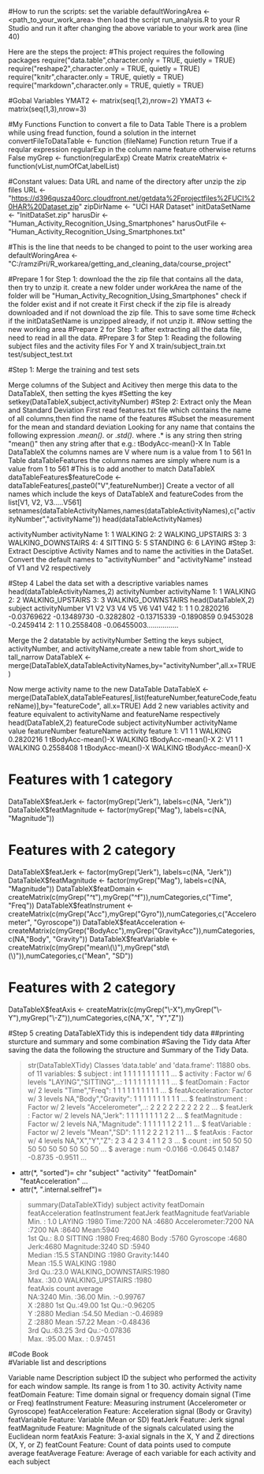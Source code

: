 #How to run the scripts:
set the variable defaultWoringArea <- <path_to_your_work_area> 
then load the script run_analysis.R to your R Studio and run it after changing the above variable to your work area (line 40)

Here are the steps the project:
#This project requires the following packages 
	require("data.table",character.only = TRUE, quietly = TRUE)
	require("reshape2",character.only = TRUE, quietly = TRUE) 
	require("knitr",character.only = TRUE, quietly = TRUE)
	require("markdown",character.only = TRUE, quietly = TRUE)

#Gobal Variables
YMAT2 <- matrix(seq(1,2),nrow=2)
YMAT3 <- matrix(seq(1,3),nrow=3)

#My Functions 
Function to  convert a file to Data Table 
There is a problem while using fread function, found a solution in the internet
	convertFileToDataTable <- function (fileName)
Function return True if a reqular expression regularExp in the column name feature
otherwise returns False
	myGrep <- function(regularExp)
Create Matrix 
	createMatrix <- function(vList,numOfCat,labelList)

#Constant values: Data URL and name of the directory after unzip the zip files 
URL <- "https://d396qusza40orc.cloudfront.net/getdata%2Fprojectfiles%2FUCI%20HAR%20Dataset.zip"
zipDirName <- "UCI HAR Dataset"
initDataSetName <- "InitDataSet.zip"
harusDir <-"Human_Activity_Recognition_Using_Smartphones"
harusOutFile <- "Human_Activity_Recognition_Using_Smartphones.txt"


#This is the line that needs to be changed to point to the user working area
defaultWoringArea <- "C:/ramziPri/R_workarea/getting_and_cleaning_data/course_project"

#Prepare 1 for Step 1: download the the zip file that contains all the data, then try to unzip it.
create a new folder under workArea the name of the folder will be "Human_Activity_Recognition_Using_Smartphones"
check if the folder exist and if not create it
First check if the zip file is already downloaded and if not download the zip file. This to save some time
#check if the initDataSetName is unzipped already, if not unzip it. 
#Now setting the new working area 
#Prepare 2 for Step 1: after extracting all the data file, need to read in all the data.
#Prepare 3 for Step 1: Reading the following subject files and the activity files For Y and X 
	train/subject_train.txt
	test/subject_test.txt

#Step 1: Merge the training and test sets

Merge columns of the Subject and Acitivey then merge this data to the DataTableX, then setting the kyes 
#Setting the key
	setkey(DataTableX,subject,activityNumber)
#Step 2: Extract only the Mean and Standard Deviation 
First read features.txt file which contains the name of all columns,then find the name of the features 
#Subset the measurement for the mean and standard deviation
Looking for any name that contains the following expression .*mean().* or .*std().* 
where .* is any string then string "mean()" then any string after that e.g.: tBodyAcc-mean()-X
In Table DataTableX the columns names are V<num> where num is a value from 1 to 561
In Table dataTableFeatures the columns names are simply <num> where num is a value from 1 to 561
#This is to add another to match DataTableX
dataTableFeatures$featureCode <- dataTableFeatures[,paste0("V",featureNumber)]
Create a vector of all names which include the keys of DataTableX and featureCodes from the list[V1, V2, V3.....V561]
setnames(dataTableActivityNames,names(dataTableActivityNames),c("activityNumber","activityName")) 
head(dataTableActivityNames)

   activityNumber       activityName
1:              1            WALKING
2:              2   WALKING_UPSTAIRS
3:              3 WALKING_DOWNSTAIRS
4:              4            SITTING
5:              5           STANDING
6:              6             LAYING
#Step 3: Extract Desciptive Activity Names and to name the activities in the DataSet.
Convert the default names to "activityNumber" and "activityName" instead of V1 and V2 respectively

#Step 4 Label the data set with a descriptive variables names
head(dataTableActivityNames,2)
activityNumber       activityName
1:              1            WALKING
2:              2   WALKING_UPSTAIRS
3:              3 WALKING_DOWNSTAIRS
head(DataTableX,2)
subject activityNumber        V1          V2          V3         V4          V5         V6       V41        V42
1:       1              1 0.2820216 -0.03769622 -0.13489730 -0.3282802 -0.13715339 -0.1890859 0.9453028 -0.2459414
2:       1              1 0.2558408 -0.06455003................

Merge the 2 datatable by activityNumber
Setting the keys subject, activityNumber, and activityName,create a new table from short_wide to tall_narrow
DataTableX <- merge(DataTableX,dataTableActivityNames,by="activityNumber",all.x=TRUE)

Now merge activity name to the new DataTable 
DataTableX <- merge(DataTableX,dataTableFeatures[,list(featureNumber,featureCode,featureName)],by="featureCode", all.x=TRUE)
Add 2 new variables activity and feature equivalent to activityName and featureName respectively
head(DataTableX,2)
featureCode subject activityNumber activityName     value featureNumber       featureName activity           feature
1:          V1       1              1      WALKING 0.2820216             1 tBodyAcc-mean()-X  WALKING tBodyAcc-mean()-X
2:          V1       1              1      WALKING 0.2558408             1 tBodyAcc-mean()-X  WALKING tBodyAcc-mean()-X



# Features with 1 category
DataTableX$featJerk <- factor(myGrep("Jerk"), labels=c(NA, "Jerk"))
DataTableX$featMagnitude <- factor(myGrep("Mag"), labels=c(NA, "Magnitude"))

# Features with 2 category
DataTableX$featJerk <- factor(myGrep("Jerk"), labels=c(NA, "Jerk"))
DataTableX$featMagnitude <- factor(myGrep("Mag"), labels=c(NA, "Magnitude"))
DataTableX$featDomain <- createMatrix(c(myGrep("^t"),myGrep("^f")),numCategories,c("Time", "Freq"))
DataTableX$featInstrument <- createMatrix(c(myGrep("Acc"),myGrep("Gyro")),numCategories,c("Accelerometer", "Gyroscope"))
DataTableX$featAcceleration <- createMatrix(c(myGrep("BodyAcc"),myGrep("GravityAcc")),numCategories,c(NA,"Body", "Gravity"))
DataTableX$featVariable <- createMatrix(c(myGrep("mean\\(\\)"),myGrep("std\\(\\)")),numCategories,c("Mean", "SD"))

# Features with 2 category
DataTableX$featAxis <- createMatrix(c(myGrep("\\-X"),myGrep("\\-Y"),myGrep("\\-Z")),numCategories,c(NA,"X", "Y","Z"))

#Step 5 creating DataTableXTidy this is independent tidy data 
##printing sturcture and summary and some combination
#Saving the Tidy data 
After saving the data the following the structure and Summary of the Tidy Data.
> str(DataTableXTidy)
Classes ‘data.table’ and 'data.frame':	11880 obs. of  11 variables:
 $ subject         : int  1 1 1 1 1 1 1 1 1 1 ...
 $ activity        : Factor w/ 6 levels "LAYING","SITTING",..: 1 1 1 1 1 1 1 1 1 1 ...
 $ featDomain      : Factor w/ 2 levels "Time","Freq": 1 1 1 1 1 1 1 1 1 1 ...
 $ featAcceleration: Factor w/ 3 levels NA,"Body","Gravity": 1 1 1 1 1 1 1 1 1 1 ...
 $ featInstrument  : Factor w/ 2 levels "Accelerometer",..: 2 2 2 2 2 2 2 2 2 2 ...
 $ featJerk        : Factor w/ 2 levels NA,"Jerk": 1 1 1 1 1 1 1 1 2 2 ...
 $ featMagnitude   : Factor w/ 2 levels NA,"Magnitude": 1 1 1 1 1 1 2 2 1 1 ...
 $ featVariable    : Factor w/ 2 levels "Mean","SD": 1 1 1 2 2 2 1 2 1 1 ...
 $ featAxis        : Factor w/ 4 levels NA,"X","Y","Z": 2 3 4 2 3 4 1 1 2 3 ...
 $ count           : int  50 50 50 50 50 50 50 50 50 50 ...
 $ average         : num  -0.0166 -0.0645 0.1487 -0.8735 -0.9511 ...
 - attr(*, "sorted")= chr  "subject" "activity" "featDomain" "featAcceleration" ...
 - attr(*, ".internal.selfref")=<externalptr> 
> 
> summary(DataTableXTidy)
    subject                   activity    featDomain  featAcceleration       featInstrument featJerk      featMagnitude  featVariable
 Min.   : 1.0   LAYING            :1980   Time:7200   NA     :4680     Accelerometer:7200   NA  :7200   NA       :8640   Mean:5940   
 1st Qu.: 8.0   SITTING           :1980   Freq:4680   Body   :5760     Gyroscope    :4680   Jerk:4680   Magnitude:3240   SD  :5940   
 Median :15.5   STANDING          :1980               Gravity:1440                                                                   
 Mean   :15.5   WALKING           :1980                                                                                              
 3rd Qu.:23.0   WALKING_DOWNSTAIRS:1980                                                                                              
 Max.   :30.0   WALKING_UPSTAIRS  :1980                                                                                              
 featAxis      count          average        
 NA:3240   Min.   :36.00   Min.   :-0.99767  
 X :2880   1st Qu.:49.00   1st Qu.:-0.96205  
 Y :2880   Median :54.50   Median :-0.46989  
 Z :2880   Mean   :57.22   Mean   :-0.48436  
           3rd Qu.:63.25   3rd Qu.:-0.07836  
           Max.   :95.00   Max.   : 0.97451 
		   
#Code Book		   
#Variable list and descriptions

Variable name	Description
subject	ID the subject who performed the activity for each window sample. Its range is from 1 to 30.
activity	Activity name
featDomain	Feature: Time domain signal or frequency domain signal (Time or Freq)
featInstrument	Feature: Measuring instrument (Accelerometer or Gyroscope)
featAcceleration	Feature: Acceleration signal (Body or Gravity)
featVariable	Feature: Variable (Mean or SD)
featJerk	Feature: Jerk signal
featMagnitude	Feature: Magnitude of the signals calculated using the Euclidean norm
featAxis	Feature: 3-axial signals in the X, Y and Z directions (X, Y, or Z)
featCount	Feature: Count of data points used to compute average
featAverage	Feature: Average of each variable for each activity and each subject
